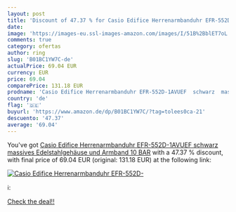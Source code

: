 ```yaml
---
layout: post
title: 'Discount of 47.37 % for Casio Edifice Herrenarmbanduhr EFR-552D-'
date: 
image: 'https://images-eu.ssl-images-amazon.com/images/I/51B%2BblET7oL._SL200_.jpg'
comments: true
category: ofertas
author: ring
slug: 'B01BC1YW7C-de'
actualPrice: 69.04 EUR
currency: EUR
price: 69.04
comparePrice: 131.18 EUR
prodname: 'Casio Edifice Herrenarmbanduhr EFR-552D-1AVUEF  schwarz  massives Edelstahlgehäuse und Armband  10 BAR'
country: 'de'
flag: '🇩🇪'
buyurl: 'https://www.amazon.de/dp/B01BC1YW7C/?tag=tolees0ca-21'
descuento: '47.37'
average: '69.04'
---
```


You've got [Casio Edifice Herrenarmbanduhr EFR-552D-1AVUEF  schwarz  massives Edelstahlgehäuse und Armband  10 BAR](https://www.amazon.de/dp/B01BC1YW7C/?tag=tolees0ca-21) with a  47.37 % discount, with final price of 69.04 EUR (original: 131.18 EUR) at the following link:

[![Casio Edifice Herrenarmbanduhr EFR-552D-](https://images-eu.ssl-images-amazon.com/images/I/51B%2BblET7oL._SL200_.jpg)](https://www.amazon.de/dp/B01BC1YW7C/?tag=tolees0ca-21)

ℹ️:


[Check the deal!!](https://www.amazon.de/dp/B01BC1YW7C/?tag=tolees0ca-21)
